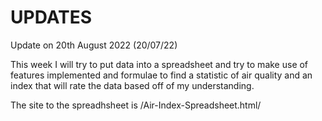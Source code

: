 # UPDATES
Update on 20th August 2022 (20/07/22)

This week I will try to put data into a spreadsheet and try to make use of features implemented and formulae to find a statistic of air quality and an index that will rate the data based off of my understanding.

The site to the spreadhsheet is /Air-Index-Spreadsheet.html/


